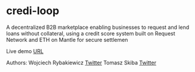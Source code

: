 # credi-loop

A decentralized B2B marketplace enabling businesses to request and lend loans without collateral, using a credit score system built on Request Network and ETH on Mantle for secure settlemen

[Video]: (https://www.loom.com/share/ecd1f466cd3c40c2948a3ad54df78495)

Live demo [URL](https://crediloop.com/home)

Authors:
Wojciech Rybakiewicz [Twitter](https://twitter.com/w_rybakiewicz)
Tomasz Skiba [Twitter](https://twitter.com/___Skiba)
